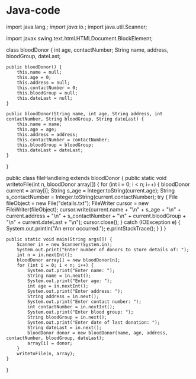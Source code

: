 # Java-code

import java.lang.*;
import java.io.*;
import java.util.Scanner;

import javax.swing.text.html.HTMLDocument.BlockElement;

class bloodDonor {
    int age, contactNumber;
    String name, address, bloodGroup, dateLast;

    public bloodDonor() {
        this.name = null;
        this.age = 0;
        this.address = null;
        this.contactNumber = 0;
        this.bloodGroup = null;
        this.dateLast = null;
    }

    public bloodDonor(String name, int age, String address, int contactNumber, String bloodGroup, String dateLast) {
        this.name = name;
        this.age = age;
        this.address = address;
        this.contactNumber = contactNumber;
        this.bloodGroup = bloodGroup;
        this.dateLast = dateLast;
    }
}

public class fileHandleing extends bloodDonor {
    public static void writetoFile(int n, bloodDonor array[]) {
        for (int i = 0; i < n; i++) {
            bloodDonor current = array[i];
            String s_age = Integer.toString(current.age);
            String s_contactNumber = Integer.toString(current.contactNumber);
            try {
                File fileObject = new File("details.txt");
                FileWriter cursor = new FileWriter(fileObject);
                cursor.write(current.name + "\n" + s_age + "\n" + current.address + "\n" + s_contactNumber + "\n"
                        + current.bloodGroup + "\n"
                        + current.dateLast + "\n");
                cursor.close();
            } catch (IOException e) {
                System.out.println("An error occurred.");
                e.printStackTrace();
            }
        }
    }

    public static void main(String args[]) {
        Scanner in = new Scanner(System.in);
        System.out.print("Enter number of donors to store details of: ");
        int n = in.nextInt();
        bloodDonor array[] = new bloodDonor[n];
        for (int i = 0; i < n; i++) {
            System.out.print("Enter name: ");
            String name = in.next();
            System.out.print("Enter age: ");
            int age = in.nextInt();
            System.out.print("Enter address: ");
            String address = in.next();
            System.out.print("Enter contact number: ");
            int contactNumber = in.nextInt();
            System.out.print("Enter blood group: ");
            String bloodGroup = in.next();
            System.out.print("Enter date of last donation: ");
            String dateLast = in.next();
            bloodDonor donor = new bloodDonor(name, age, address, contactNumber, bloodGroup, dateLast);
            array[i] = donor;
        }
        writetoFile(n, array);
    }
}
